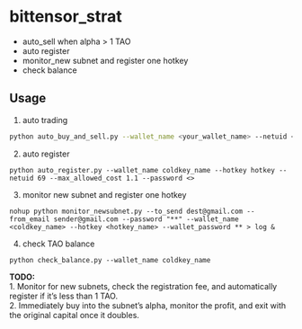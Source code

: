 # bittensor_strat
* auto_sell when alpha > 1 TAO
* auto register
* monitor_new subnet and register one hotkey
* check balance

## Usage
1. auto trading
```bash
python auto_buy_and_sell.py --wallet_name <your_wallet_name> --netuid <id> --password <> --mini_sell 0.1
```

2. auto register

```
python auto_register.py --wallet_name coldkey_name --hotkey hotkey --netuid 69 --max_allowed_cost 1.1 --password <>
```

3. monitor new subnet and register one hotkey
```
nohup python monitor_newsubnet.py --to_send dest@gmail.com --from_email sender@gmail.com --password "**" --wallet_name <coldkey_name> --hotkey <hotkey_name> --wallet_password ** > log &
```

4. check TAO balance
```
python check_balance.py --wallet_name coldkey_name
```

**TODO:**  
	1.	Monitor for new subnets, check the registration fee, and automatically register if it’s less than 1 TAO.  
	2.	Immediately buy into the subnet’s alpha, monitor the profit, and exit with the original capital once it doubles.
